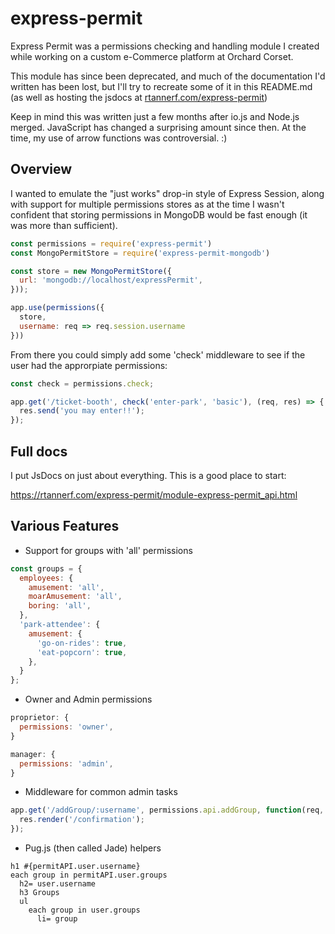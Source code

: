 # express-permit

Express Permit was a permissions checking and handling module I created while working on a custom e-Commerce platform at Orchard Corset. 

This module has since been deprecated, and much of the documentation I'd written has been lost, but I'll try to recreate some of it in this README.md (as well as hosting the jsdocs at [rtannerf.com/express-permit](https://rtannerf.com/express-permit))

Keep in mind this was written just a few months after io.js and Node.js merged. JavaScript has changed a surprising amount since then. At the time, my use of arrow functions was controversial. :)

## Overview

I wanted to emulate the "just works" drop-in style of Express Session, along with support for multiple permissions stores as at the time I wasn't confident that storing permissions in MongoDB would be fast enough (it was more than sufficient).

```javascript
const permissions = require('express-permit')
const MongoPermitStore = require('express-permit-mongodb')

const store = new MongoPermitStore({
  url: 'mongodb://localhost/expressPermit',
}));

app.use(permissions({
  store,
  username: req => req.session.username
}))
```

From there you could simply add some 'check' middleware to see if the user had the approrpiate permissions:

```javascript
const check = permissions.check; 

app.get('/ticket-booth', check('enter-park', 'basic'), (req, res) => {
  res.send('you may enter!!');
});
```

## Full docs

I put JsDocs on just about everything. This is a good place to start:

https://rtannerf.com/express-permit/module-express-permit_api.html

## Various Features

- Support for groups with 'all' permissions

```javascript
const groups = {
  employees: {
    amusement: 'all',
    moarAmusement: 'all',
    boring: 'all',
  },
  'park-attendee': {
    amusement: {
      'go-on-rides': true,
      'eat-popcorn': true,
    },
  }
};
```

- Owner and Admin permissions

```javascript
proprietor: {
  permissions: 'owner',
}

manager: {
  permissions: 'admin',
}
```

- Middleware for common admin tasks 

```javascript
app.get('/addGroup/:username', permissions.api.addGroup, function(req, res, next) {
  res.render('/confirmation');
});
```

- Pug.js (then called Jade) helpers

```pug
h1 #{permitAPI.user.username}
each group in permitAPI.user.groups
  h2= user.username
  h3 Groups
  ul
    each group in user.groups
      li= group
```
